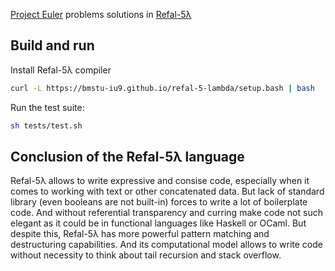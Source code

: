 [Project Euler](https://projecteuler.net/) problems solutions in [Refal-5λ](https://github.com/bmstu-iu9/refal-5-lambda)


## Build and run

Install Refal-5λ compiler
```bash
curl -L https://bmstu-iu9.github.io/refal-5-lambda/setup.bash | bash
```

Run the test suite:
```bash
sh tests/test.sh
```

## Conclusion of the Refal-5λ language

Refal-5λ allows to write expressive and consise code, especially when it comes to working with text or other concatenated data.
But lack of standard library (even booleans are not built-in) forces to write a lot of boilerplate code.
And without referential transparency and curring make code not such elegant as it could be in functional languages like Haskell or OCaml.
But despite this, Refal-5λ has more powerful pattern matching and destructuring capabilities.
And its computational model allows to write code without necessity to think about tail recursion and stack overflow.
